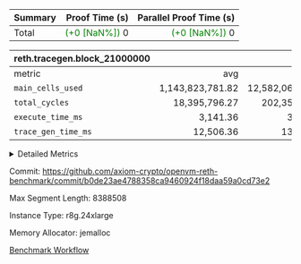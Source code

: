 | Summary | Proof Time (s) | Parallel Proof Time (s) |
|:---|---:|---:|
| Total | <span style='color: green'>(+0 [NaN%])</span> 0 | <span style='color: green'>(+0 [NaN%])</span> 0 |


| reth.tracegen.block_21000000 |||||
|:---|---:|---:|---:|---:|
|metric|avg|sum|max|min|
| `main_cells_used     ` |  1,143,823,781.82 |  12,582,061,600 |  1,535,017,248 |  592,608,340 |
| `total_cycles        ` |  18,395,796.27 |  202,353,759 |  24,739,343 |  2,132,412 |
| `execute_time_ms     ` |  3,141.36 |  34,555 |  9,954 |  353 |
| `trace_gen_time_ms   ` |  12,506.36 |  137,570 |  18,573 |  5,948 |



<details>
<summary>Detailed Metrics</summary>

| group | block_number | num_segments |
| --- | --- | --- |
| reth.tracegen.block_21000000 | 21000000 | 11 | 

| group | block_number | segment | trace_gen_time_ms | total_cycles | main_cells_used | execute_time_ms |
| --- | --- | --- | --- | --- | --- | --- |
| reth.tracegen.block_21000000 | 21000000 | 0 | 5,948 | 21,367,660 | 1,044,812,929 | 2,908 | 
| reth.tracegen.block_21000000 | 21000000 | 1 | 7,335 | 21,391,193 | 1,043,171,974 | 2,781 | 
| reth.tracegen.block_21000000 | 21000000 | 10 | 17,575 | 4,074,003 | 592,608,340 | 561 | 
| reth.tracegen.block_21000000 | 21000000 | 2 | 8,919 | 21,354,227 | 1,042,626,076 | 2,788 | 
| reth.tracegen.block_21000000 | 21000000 | 3 | 7,607 | 2,132,412 | 1,362,483,557 | 353 | 
| reth.tracegen.block_21000000 | 21000000 | 4 | 11,143 | 23,549,058 | 1,256,444,662 | 9,954 | 
| reth.tracegen.block_21000000 | 21000000 | 5 | 12,511 | 23,995,377 | 1,102,488,813 | 3,251 | 
| reth.tracegen.block_21000000 | 21000000 | 6 | 14,216 | 24,739,343 | 1,142,151,042 | 3,515 | 
| reth.tracegen.block_21000000 | 21000000 | 7 | 15,808 | 24,117,789 | 1,109,291,415 | 3,262 | 
| reth.tracegen.block_21000000 | 21000000 | 8 | 17,935 | 23,570,066 | 1,350,965,544 | 3,391 | 
| reth.tracegen.block_21000000 | 21000000 | 9 | 18,573 | 12,062,631 | 1,535,017,248 | 1,791 | 

</details>


Commit: https://github.com/axiom-crypto/openvm-reth-benchmark/commit/b0de23ae4788358ca9460924f18daa59a0cd73e2

Max Segment Length: 8388508

Instance Type: r8g.24xlarge

Memory Allocator: jemalloc

[Benchmark Workflow](https://github.com/axiom-crypto/openvm-reth-benchmark/actions/runs/15397893550)
